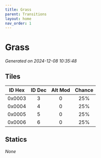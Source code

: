 ```yaml
---
title: Grass
parent: Transitions
layout: home
nav_order: 1
---
```


# Grass

_Generated on 2024-12-08 10:35:48_

## Tiles

| ID Hex | ID Dec | Alt Mod | Chance |
|:------:|:------:|:--------:|:------:|
| 0x0003 | 3 | 0 | 25% |
| 0x0004 | 4 | 0 | 25% |
| 0x0005 | 5 | 0 | 25% |
| 0x0006 | 6 | 0 | 25% |

## Statics

_None_
